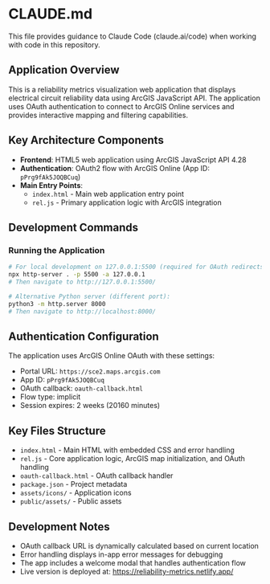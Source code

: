 # CLAUDE.md

This file provides guidance to Claude Code (claude.ai/code) when working with code in this repository.

## Application Overview

This is a reliability metrics visualization web application that displays electrical circuit reliability data using ArcGIS JavaScript API. The application uses OAuth authentication to connect to ArcGIS Online services and provides interactive mapping and filtering capabilities.

## Key Architecture Components

- **Frontend**: HTML5 web application using ArcGIS JavaScript API 4.28
- **Authentication**: OAuth2 flow with ArcGIS Online (App ID: `pPrg9fAk5JOQBCuq`)
- **Main Entry Points**:
  - `index.html` - Main web application entry point
  - `rel.js` - Primary application logic with ArcGIS integration

## Development Commands

### Running the Application
```bash
# For local development on 127.0.0.1:5500 (required for OAuth redirects):
npx http-server . -p 5500 -a 127.0.0.1
# Then navigate to http://127.0.0.1:5500/

# Alternative Python server (different port):
python3 -m http.server 8000
# Then navigate to http://localhost:8000/
```

## Authentication Configuration

The application uses ArcGIS Online OAuth with these settings:
- Portal URL: `https://sce2.maps.arcgis.com`
- App ID: `pPrg9fAk5JOQBCuq`
- OAuth callback: `oauth-callback.html`
- Flow type: implicit
- Session expires: 2 weeks (20160 minutes)

## Key Files Structure

- `index.html` - Main HTML with embedded CSS and error handling
- `rel.js` - Core application logic, ArcGIS map initialization, and OAuth handling
- `oauth-callback.html` - OAuth callback handler
- `package.json` - Project metadata
- `assets/icons/` - Application icons
- `public/assets/` - Public assets

## Development Notes

- OAuth callback URL is dynamically calculated based on current location
- Error handling displays in-app error messages for debugging
- The app includes a welcome modal that handles authentication flow
- Live version is deployed at: https://reliability-metrics.netlify.app/